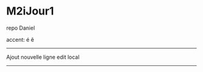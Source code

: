 # M2iJour1
repo Daniel

accent: é ê

*******************************************
Ajout nouvelle ligne edit local
****************************
